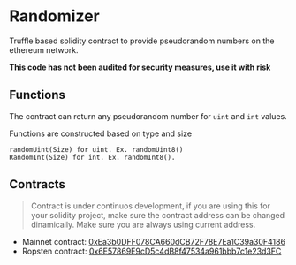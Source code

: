 # Randomizer

Truffle based solidity contract to provide pseudorandom numbers on the ethereum network.

**This code has not been audited for security measures, use it with risk**

## Functions

The contract can return any pseudorandom number for `uint` and `int` values.

Functions are constructed based on type and size

```
randomUint(Size) for uint. Ex. randomUint8()
RandomInt(Size) for int. Ex. randomInt8().
```

## Contracts

> Contract is under continuos development, if you are using this for your solidity project, make sure the contract address can be changed dinamically.
> Make sure you are always using current address.

* Mainnet contract: [0xEa3b0DFF078CA660dCB72F78E7Ea1C39a30F4186](https://etherscan.io/address/0xea3b0dff078ca660dcb72f78e7ea1c39a30f4186)
* Ropsten contract: [0x6E57869E9cD5c4dB8f47534a961bbb7c1e23d3FC](https://ropsten.etherscan.io/address/0x6e57869e9cd5c4db8f47534a961bbb7c1e23d3fc)
 
